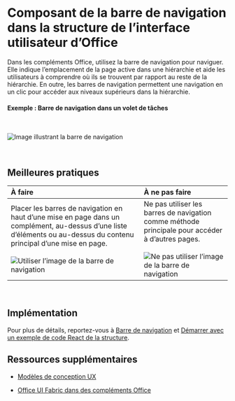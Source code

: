 # <a name="breadcrumb-component-in-office-ui-fabric"></a>Composant de la barre de navigation dans la structure de l’interface utilisateur d’Office

Dans les compléments Office, utilisez la barre de navigation pour naviguer. Elle indique l’emplacement de la page active dans une hiérarchie et aide les utilisateurs à comprendre où ils se trouvent par rapport au reste de la hiérarchie. En outre, les barres de navigation permettent une navigation en un clic pour accéder aux niveaux supérieurs dans la hiérarchie.
  
#### <a name="example-breadcrumb-in-a-task-pane"></a>Exemple : Barre de navigation dans un volet de tâches

<br/>

![Image illustrant la barre de navigation](../../images/overview_withApp_breadcrumb.png)

<br/>

## <a name="best-practices"></a>Meilleures pratiques

|**À faire**|**À ne pas faire**|
|:------------|:--------------|
|Placer les barres de navigation en haut d’une mise en page dans un complément, au-dessus d’une liste d’éléments ou au-dessus du contenu principal d’une mise en page.<br/><br/>![Utiliser l’image de la barre de navigation](../../images/breadcrumbDo.png) |Ne pas utiliser les barres de navigation comme méthode principale pour accéder à d’autres pages.<br/><br/>![Ne pas utiliser l’image de la barre de navigation](../../images/breadcrumbDont.png)|

<br/>

## <a name="implementation"></a>Implémentation

Pour plus de détails, reportez-vous à [Barre de navigation](https://dev.office.com/fabric#/components/breadcrumb) et [Démarrer avec un exemple de code React de la structure](https://github.com/OfficeDev/Word-Add-in-GettingStartedFabricReact).

## <a name="additional-resources"></a>Ressources supplémentaires

- [Modèles de conception UX](https://github.com/OfficeDev/Office-Add-in-UX-Design-Patterns-Code)

- [Office UI Fabric dans des compléments Office](office-ui-fabric.md)
